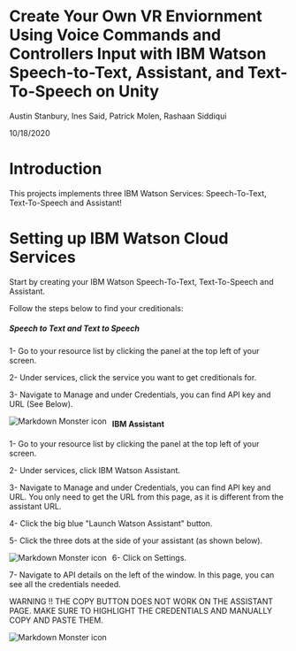 # Create Your Own VR Enviornment Using Voice Commands and Controllers Input with IBM Watson Speech-to-Text, Assistant, and Text-To-Speech on Unity

Austin Stanbury, Ines Said, Patrick Molen, Rashaan Siddiqui

10/18/2020

# Introduction

This projects implements three IBM Watson Services: Speech-To-Text, Text-To-Speech and Assistant! 

# Setting up IBM Watson Cloud Services

Start by creating your IBM Watson Speech-To-Text, Text-To-Speech and Assistant.

Follow the steps below to find your creditionals:

##### Speech to Text and Text to Speech

1- Go to your resource list by clicking the panel at the top left of your screen.

2- Under services, click the service you want to get creditionals for.

3- Navigate to Manage and under Credentials, you can find API key and URL (See Below).

<img src="https://media.discordapp.net/attachments/766491669590835231/767310797675167754/Capture.PNG?width=1208&height=460"
     alt="Markdown Monster icon"
     style="float: left; margin-right: 10px;" />
     
#### IBM Assistant

1- Go to your resource list by clicking the panel at the top left of your screen.

2- Under services, click IBM Watson Assistant.

3- Navigate to Manage and under Credentials, you can find API key and URL. You only need to get the URL from this page, as it is different from the assistant URL.

4- Click the big blue "Launch Watson Assistant" button.

5- Click the three dots at the side of your assistant (as shown below).


<img src="https://media.discordapp.net/attachments/766491669590835231/767315548920741908/Capture1.PNG?width=1208&height=365"
     alt="Markdown Monster icon"
     style="float: left; margin-right: 10px;" />
     
6- Click on Settings.

7- Navigate to API details on the left of the window. In this page, you can see all the credentials needed.

WARNING !! THE COPY BUTTON DOES NOT WORK ON THE ASSISTANT PAGE. MAKE SURE TO HIGHLIGHT THE CREDENTIALS AND MANUALLY COPY AND PASTE THEM.

<img src="https://cdn.discordapp.com/attachments/766491669590835231/767326008553766973/Capture.PNG"
     alt="Markdown Monster icon"
     style="float: left; margin-right: 10px;" />

